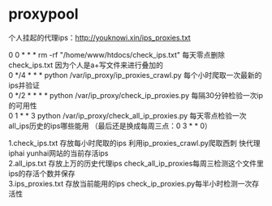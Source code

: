 # proxypool  
  
个人挂起的代理ips：http://youknowi.xin/ips_proxies.txt  
  
0 0 * * * rm -rf "/home/www/htdocs/check_ips.txt"   每天零点删除check_ips.txt 因为个人是a+写文件来进行叠加的  
0 */4 * * * python /var/ip_proxy/ip_proxies_crawl.py  每个小时爬取一次最新的ips并验证  
0 */2 * * * * python /var/ip_proxy/check_ip_proxies.py  每隔30分钟检验一次ip的可用性  
0 1 * * 3 python /var/ip_proxy/check_all_ip_proxies.py  每天零点检验一次all_ips历史的ips哪些能用  （最后还是换成每周三点：0 3 * * 0）  
  
  
  
1.check_ips.txt  存放每小时爬取的ips  利用ip_proxies_crawl.py爬取西刺 快代理 iphai yunhai网站的当前存活ips  
2.all_ips.txt  存放上万的历史代理ips  check_all_ip_proxies每周三检测这个文件里ips的存活个数并保存  
3.ips_proxies.txt  存放当前能用的ips  check_ip_proxies.py每半小时检测一次存活性  
  
  